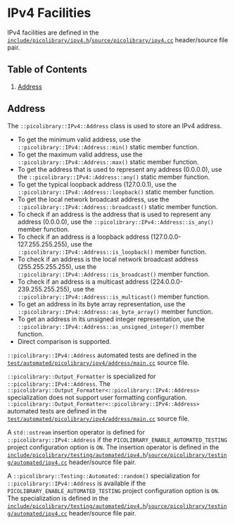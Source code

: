 # IPv4 Facilities
IPv4 facilities are defined in the
[`include/picolibrary/ipv4.h`](https://github.com/apcountryman/picolibrary/blob/main/include/picolibrary/ipv4.h)/[`source/picolibrary/ipv4.cc`](https://github.com/apcountryman/picolibrary/blob/main/source/picolibrary/ipv4.cc)
header/source file pair.

## Table of Contents
1. [Address](#address)

## Address
The `::picolibrary::IPv4::Address` class is used to store an IPv4 address.
- To get the minimum valid address, use the `::picolibrary::IPv4::Address::min()` static
  member function.
- To get the maximum valid address, use the `::picolibrary::IPv4::Address::max()` static
  member function.
- To get the address that is used to represent any address (0.0.0.0), use the
  `::picolibrary::IPv4::Address::any()` static member function.
- To get the typical loopback address (127.0.0.1), use the
  `::picolibrary::IPv4::Address::loopback()` static member function.
- To get the local network broadcast address, use the
  `::picolibrary::IPv4::Address::broadcast()` static member function.
- To check if an address is the address that is used to represent any address (0.0.0.0),
  use the `::picolibrary::IPv4::Address::is_any()` member function.
- To check if an address is a loopback address (127.0.0.0-127.255.255.255), use the
  `::picolibrary::IPv4::Address::is_loopback()` member function.
- To check if an address is the local network broadcast address (255.255.255.255), use the
  `::picolibrary::IPv4::Address::is_broadcast()` member function.
- To check if an address is a multicast address (224.0.0.0-239.255.255.255), use the
  `::picolibrary::IPv4::Address::is_multicast()` member function.
- To get an address in its byte array representation, use the
  `::picolibrary::IPv4::Address::as_byte_array()` member function.
- To get an address in its unsigned integer representation, use the
  `::picolibrary::IPv4::Address::as_unsigned_integer()` member function.
- Direct comparison is supported.

`::picolibrary::IPv4::Address` automated tests are defined in the
[`test/automated/picolibrary/ipv4/address/main.cc`](https://github.com/apcountryman/picolibrary/blob/main/test/automated/picolibrary/ipv4/address/main.cc)
source file.

`::picolibrary::Output_Formatter` is specialized for `::picolibrary::IPv4::Address`.
The `::picolibrary::Output_Formatter<::picolibrary::IPv4::Address>` specialization does
not support user formatting configuration.
`::picolibrary::Output_Formatter<::picolibrary::IPv4::Address>` automated tests are
defined in the
[`test/automated/picolibrary/ipv4/address/main.cc`](https://github.com/apcountryman/picolibrary/blob/main/test/automated/picolibrary/ipv4/address/main.cc)
source file.

A `std::ostream` insertion operator is defined for `::picolibrary::IPv4::Address` if the
`PICOLIBRARY_ENABLE_AUTOMATED_TESTING` project configuration option is `ON`.
The insertion operator is defined in the
[`include/picolibrary/testing/automated/ipv4.h`](https://github.com/apcountryman/picolibrary/blob/main/include/picolibrary/testing/automated/ipv4.h)/[`source/picolibrary/testing/automated/ipv4.cc`](https://github.com/apcountryman/picolibrary/blob/main/source/picolibrary/testing/automated/ipv4.cc)
header/source file pair.

A `::picolibrary::Testing::Automated::random()` specialization for
`::picolibrary::IPv4::Address` is available if the `PICOLIBRARY_ENABLE_AUTOMATED_TESTING`
project configuration option is `ON`.
The specialization is defined in the
[`include/picolibrary/testing/automated/ipv4.h`](https://github.com/apcountryman/picolibrary/blob/main/include/picolibrary/testing/automated/ipv4.h)/[`source/picolibrary/testing/automated/ipv4.cc`](https://github.com/apcountryman/picolibrary/blob/main/source/picolibrary/testing/automated/ipv4.cc)
header/source file pair.

